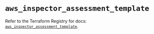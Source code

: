 # `aws_inspector_assessment_template`

Refer to the Terraform Registry for docs: [`aws_inspector_assessment_template`](https://registry.terraform.io/providers/hashicorp/aws/6.14.0/docs/resources/inspector_assessment_template).
